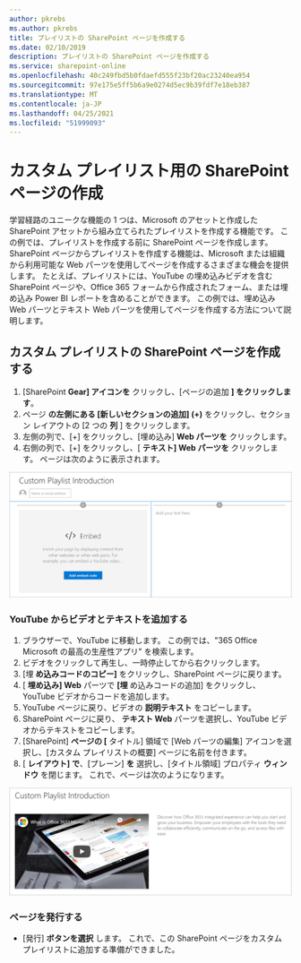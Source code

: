 ```yaml
---
author: pkrebs
ms.author: pkrebs
title: プレイリストの SharePoint ページを作成する
ms.date: 02/10/2019
description: プレイリストの SharePoint ページを作成する
ms.service: sharepoint-online
ms.openlocfilehash: 40c249fbd5b0fdaefd555f23bf20ac23240ea954
ms.sourcegitcommit: 97e175e5ff5b6a9e0274d5ec9b39fdf7e18eb387
ms.translationtype: MT
ms.contentlocale: ja-JP
ms.lasthandoff: 04/25/2021
ms.locfileid: "51999093"
---
```

# <a name="create-sharepoint-pages-for-custom-playlists"></a>カスタム プレイリスト用の SharePoint ページの作成

学習経路のユニークな機能の 1 つは、Microsoft のアセットと作成した SharePoint アセットから組み立てられたプレイリストを作成する機能です。 この例では、プレイリストを作成する前に SharePoint ページを作成します。 SharePoint ページからプレイリストを作成する機能は、Microsoft または組織から利用可能な Web パーツを使用してページを作成するさまざまな機会を提供します。 たとえば、プレイリストには、YouTube の埋め込みビデオを含む SharePoint ページや、Office 365 フォームから作成されたフォーム、または埋め込み Power BI レポートを含めることができます。 この例では、埋め込み Web パーツとテキスト Web パーツを使用してページを作成する方法について説明します。  

## <a name="create-a-sharepoint-page-for-a-custom-playlist"></a>カスタム プレイリストの SharePoint ページを作成する

1. [SharePoint **Gear] アイコンを** クリックし、[ページの追加 **] をクリックします**。
2. ページ **の左側にある [新しいセクションの追加] (+)** をクリックし、セクション レイアウトの [2 つの **列** ] をクリックします。
3. 左側の列で、[+] をクリックし、[埋め込み] **Web パーツを** クリックします。 
4. 右側の列で、[+] をクリックし、[ **テキスト] Web パーツを** クリックします。 ページは次のように表示されます。

![cg-pagenewstart.png](media/cg-pagenewstart.png)

### <a name="add-a-video-and-text-from-youtube"></a>YouTube からビデオとテキストを追加する

1. ブラウザーで、YouTube に移動します。 この例では、"365 Office Microsoft の最高の生産性アプリ" を検索します。
2. ビデオをクリックして再生し、一時停止してから右クリックします。 
3. [埋 **め込みコードのコピー]** をクリックし、SharePoint ページに戻ります。 
4. [ **埋め込み] Web** パーツで **[埋** め込みコードの追加] をクリックし、YouTube ビデオからコードを追加します。
5. YouTube ページに戻り、ビデオの **説明テキスト** をコピーします。 
6. SharePoint ページに戻り、 **テキスト Web** パーツを選択し、YouTube ビデオからテキストをコピーします。
7. [SharePoint] **ページの [** タイトル] 領域で [Web パーツの編集] アイコンを選択し、[カスタム プレイリストの概要] ページに名前を付きます。 
8. [ **レイアウト] で**、[プレーン] **を** 選択し、[タイトル領域] プロパティ **ウィンドウ** を閉じます。 これで、ページは次のようになります。 

![cg-pagenewfinish.png](media/cg-pagenewfinish.png)

### <a name="publish-the-page"></a>ページを発行する

- [発行] **ボタンを選択** します。 これで、この SharePoint ページをカスタム プレイリストに追加する準備ができました。 